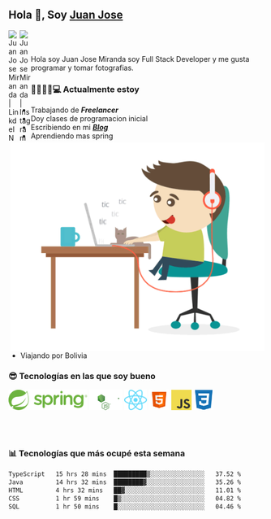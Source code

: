 ## Hola 👋, Soy [Juan Jose](http://juanjoses.me)

<a href="https://www.linkedin.com/in/juanjosemirandam/">
  <img align="left" alt="Juan Jose Miranda | LinkdeIN" width="22px" src="https://cdn.jsdelivr.net/npm/simple-icons@v3/icons/linkedin.svg" />
</a>

<a href="https://www.instagram.com/juan.jose.miranda/">
  <img align="left" alt="Juan Jose Miranda | Instagram" width="22px" src="https://cdn.jsdelivr.net/npm/simple-icons@v3/icons/instagram.svg" />
</a>

<br /> <br />

Hola soy Juan Jose Miranda soy Full Stack Developer y me gusta programar y tomar fotografias.

<img align="right" alt="GIF" src="./images/gif-juanjose.gif" width="500" max-height="320" />

### 👨‍💻🕵‍♀💻 Actualmente estoy

- Trabajando de ***Freelancer***
- Doy clases de programacion inicial
- Escribiendo en mi ***[Blog](http://juanjoses.me)***
- Aprendiendo mas spring
- Viajando por Bolivia 

### 😎 Tecnologías en las que soy bueno

<code><img alt="Spring" height="40px" src="./images/spring-icon.svg"/></code>
<code><img alt="NodeJS" height="40px" src="./images/nodejs-icon.svg" /></code>
<code><img alt="ReactJS" height="40px" src="./images/react-icon.svg" /></code>
<code><img alt="HTML5" height="40px" src="./images/html-icon.png" /></code>
<code><img alt="JavaScript" height="40px" src="./images/js-icon.png"  /></code>
<code><img alt="CSS3" height="40px" src="./images/css-icon.png" /></code>

<br/><br/>

### 📊 Tecnologías que más ocupé esta semana

<!--START_SECTION:waka-->
```text
TypeScript   15 hrs 28 mins  █████████▒░░░░░░░░░░░░░░░   37.52 % 
Java         14 hrs 32 mins  ████████▓░░░░░░░░░░░░░░░░   35.26 % 
HTML         4 hrs 32 mins   ██▓░░░░░░░░░░░░░░░░░░░░░░   11.01 % 
CSS          1 hr 59 mins    █▒░░░░░░░░░░░░░░░░░░░░░░░   04.82 % 
SQL          1 hr 50 mins    █░░░░░░░░░░░░░░░░░░░░░░░░   04.46 % 
```
<!--END_SECTION:waka-->

<!-- ### 📌🤓 Últimos artículos en mi blog -->